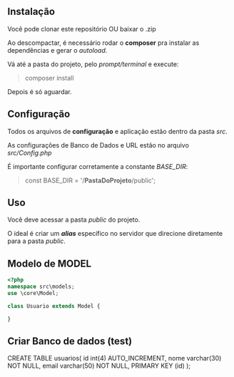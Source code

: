 ## Instalação

Você pode clonar este repositório OU baixar o .zip

Ao descompactar, é necessário rodar o **composer** pra instalar as dependências e gerar o _autoload_.

Vá até a pasta do projeto, pelo _prompt/terminal_ e execute:

> composer install

Depois é só aguardar.

## Configuração

Todos os arquivos de **configuração** e aplicação estão dentro da pasta _src_.

As configurações de Banco de Dados e URL estão no arquivo _src/Config.php_

É importante configurar corretamente a constante _BASE_DIR_:

> const BASE_DIR = '/**PastaDoProjeto**/public';

## Uso

Você deve acessar a pasta _public_ do projeto.

O ideal é criar um **_alias_** específico no servidor que direcione diretamente para a pasta _public_.

## Modelo de MODEL

```php
<?php
namespace src\models;
use \core\Model;

class Usuario extends Model {

}
```

## Criar Banco de dados (test)

CREATE TABLE usuarios(
id int(4) AUTO_INCREMENT,
nome varchar(30) NOT NULL,
email varchar(50) NOT NULL,
PRIMARY KEY (id)
);
